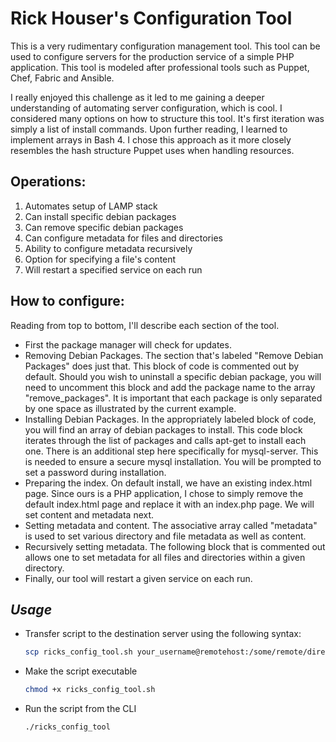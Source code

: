 # Rick Houser's Configuration Tool

This is a very rudimentary configuration management tool. This tool can be used
to configure servers for the production service of a simple PHP application. This tool is modeled after professional tools such as Puppet, Chef, Fabric and Ansible.

I really enjoyed this challenge as it led to me gaining a deeper understanding of automating server configuration, which is cool. I considered many options on how to structure this tool. It's first iteration was simply a list of install commands. Upon further reading, I learned to implement arrays in Bash 4. I chose this approach as it more closely resembles the hash structure Puppet uses when handling resources.

## Operations:

1. Automates setup of LAMP stack
1. Can install specific debian packages
1. Can remove specific debian packages
1. Can configure metadata for files and directories
1. Ability to configure metadata recursively
1. Option for specifying a file's content
1. Will restart a specified service on each run

## How to configure:

Reading from top to bottom, I'll describe each section of the tool.
* First the package manager will check for updates.
* Removing Debian Packages. The section that's labeled "Remove Debian Packages" does just that. This block of code is commented out by default. Should you wish to uninstall a specific debian package, you will need to uncomment this block and add the package name to the array "remove_packages". It is important that each package is only separated by one space as illustrated by the current example.
* Installing Debian Packages. In the appropriately labeled block of code, you will find an array of debian packages to install. This code block iterates through the list of packages and calls apt-get to install each one. There is an additional step here specifically for mysql-server. This is needed to ensure a secure mysql installation. You will be prompted to set a password during installation.
* Preparing the index. On default install, we have an existing index.html page. Since ours is a PHP application, I chose to simply remove the default index.html page and replace it with an index.php page. We will set content and metadata next.
* Setting metadata and content. The associative array called "metadata" is used to set various directory and file metadata as well as content.
* Recursively setting metadata. The following block that is commented out allows one to set metadata for all files and directories within a given directory.
* Finally, our tool will restart a given service on each run.

## **_Usage_**

* Transfer script to the destination server using the following syntax:

  ```bash
  scp ricks_config_tool.sh your_username@remotehost:/some/remote/directory
  ```

* Make the script executable

  ```bash
  chmod +x ricks_config_tool.sh
  ```

* Run the script from the CLI

  ```bash
  ./ricks_config_tool
  ```
